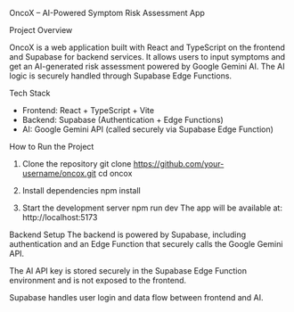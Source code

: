 OncoX – AI-Powered Symptom Risk Assessment App

Project Overview

OncoX is a web application built with React and TypeScript on the frontend and Supabase for backend services. It allows users to input symptoms and get an AI-generated risk assessment powered by Google Gemini AI. The AI logic is securely handled through Supabase Edge Functions.


Tech Stack

- Frontend: React + TypeScript + Vite  
- Backend: Supabase (Authentication + Edge Functions)  
- AI: Google Gemini API (called securely via Supabase Edge Function)

How to Run the Project

1. Clone the repository
git clone https://github.com/your-username/oncox.git
cd oncox

2. Install dependencies
npm install

3. Start the development server
npm run dev
The app will be available at:
http://localhost:5173

Backend Setup
The backend is powered by Supabase, including authentication and an Edge Function that securely calls the Google Gemini API.

The AI API key is stored securely in the Supabase Edge Function environment and is not exposed to the frontend.

Supabase handles user login and data flow between frontend and AI.

